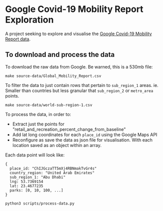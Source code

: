 # Google Covid-19 Mobility Report Exploration

A project seeking to explore and visualise the [Google Covid-19 Mobility Report data](https://www.google.com/covid19/mobility/).

## To download and process the data

To download the raw data from Google. Be warned, this is a 530mb file:

	make source-data/Global_Mobility_Report.csv

To filter the data to just contain rows that pertain to `sub_region_1` areas. ie. Smaller than countries but less granular that `sub_region_2` or `metro_area` points.

	make source-data/world-sub-region-1.csv

To process the data, in order to:

- Extract just the points for "retail_and_recreation_percent_change_from_baseline"
- Add lat long coordinates for each `place_id` using the Google Maps API
- Reconfigure as save the data as json file for visualisation. With each location saved as an object within an array.

Each data point will look like:

```
{
  place_id: "ChIJGczaTT5mXj4RBNmakTvGr4s"
  country_region: "United Arab Emirates"
  sub_region_1: "Abu Dhabi"
  lng: 53.7369154
  lat: 23.4677235
  parks: [0, 10, 100, ...]
}
```

	python3 scripts/process-data.py


